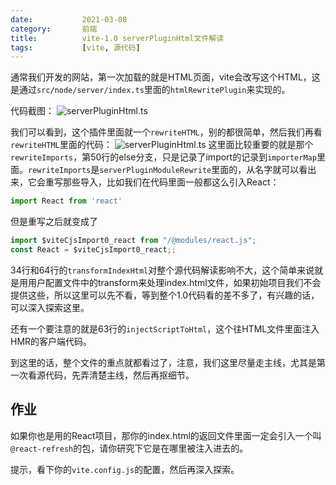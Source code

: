 ```yaml
---
date:           2021-03-08
category:       前端
title:          vite-1.0 serverPluginHtml文件解读
tags:           [vite, 源代码]
---
```


通常我们开发的网站，第一次加载的就是HTML页面，vite会改写这个HTML，这是通过`src/node/server/index.ts`里面的`htmlRewritePlugin`来实现的。
<!--more-->
代码截图：
![serverPluginHtml.ts](/assets/images/vite/server-plugin-HTML.png)

我们可以看到，这个插件里面就一个`rewriteHTML`，别的都很简单，然后我们再看`rewriteHTML`里面的代码：
![serverPluginHtml.ts](/assets/images/vite/call-rewrite-imports.png)
这里面比较重要的就是那个`rewriteImports`，第50行的else分支，只是记录了import的记录到`importerMap`里面。`rewriteImports`是`serverPluginModuleRewrite`里面的，从名字就可以看出来，它会重写那些导入，比如我们在代码里面一般都这么引入React：
```jsx
import React from 'react'
```
但是重写之后就变成了
```jsx
import $viteCjsImport0_react from "/@modules/react.js";
const React = $viteCjsImport0_react;;
```

34行和64行的`transformIndexHtml`对整个源代码解读影响不大，这个简单来说就是用用户配置文件中的transform来处理index.html文件，如果初始项目我们不会提供这些，所以这里可以先不看，等到整个1.0代码看的差不多了，有兴趣的话，可以深入探索这里。

还有一个要注意的就是63行的`injectScriptToHtml`，这个往HTML文件里面注入HMR的客户端代码。

到这里的话，整个文件的重点就都看过了，注意，我们这里尽量走主线，尤其是第一次看源代码，先弄清楚主线，然后再抠细节。

## 作业
如果你也是用的React项目，那你的index.html的返回文件里面一定会引入一个叫`@react-refresh`的包，请你研究下它是在哪里被注入进去的。

提示，看下你的`vite.config.js`的配置，然后再深入探索。
